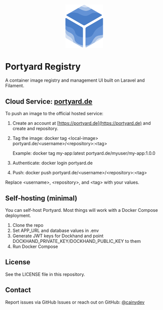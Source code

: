 <div align="center">
    <img src="resources/images/portyard_v2.png" alt="portyard" width="120">
</div>

# Portyard Registry

A container image registry and management UI built on Laravel and Filament.

## Cloud Service: [portyard.de](https://portyard.de)

To push an image to the official hosted service:

1. Create an account at [https://portyard.de](https://portyard.de) and create and repository.

2. Tag the image:
   docker tag \<local-image\> portyard.de/\<username\>/\<repository\>:\<tag\>

   Example:
   docker tag my-app:latest portyard.de/myuser/my-app:1.0.0

3. Authenticate:
   docker login portyard.de

4. Push:
   docker push portyard.de/\<username\>/\<repository\>:\<tag\>

Replace \<username\>, \<repository\>, and \<tag\> with your values.

## Self-hosting (minimal)

You can self-host Portyard. Most things will work with a Docker Compose deployment.
1. Clone the repo
2. Set APP_URL and database values in .env
3. Generate JWT keys for Dockhand and point DOCKHAND_PRIVATE_KEY/DOCKHAND_PUBLIC_KEY to them
4. Run Docker Compose

## License

See the LICENSE file in this repository.

## Contact

Report issues via GitHub Issues or reach out on GitHub: [@cainydev](https://github.com/cainydev)
